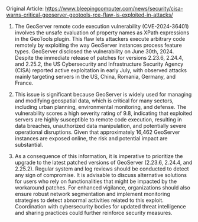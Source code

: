 Original Article: https://www.bleepingcomputer.com/news/security/cisa-warns-critical-geoserver-geotools-rce-flaw-is-exploited-in-attacks/

1) The GeoServer remote code execution vulnerability (CVE-2024-36401) involves the unsafe evaluation of property names as XPath expressions in the GeoTools plugin. This flaw lets attackers execute arbitrary code remotely by exploiting the way GeoServer instances process feature types. GeoServer disclosed the vulnerability on June 30th, 2024. Despite the immediate release of patches for versions 2.23.6, 2.24.4, and 2.25.2, the US Cybersecurity and Infrastructure Security Agency (CISA) reported active exploitation in early July, with observed attacks mainly targeting servers in the US, China, Romania, Germany, and France.

2) This issue is significant because GeoServer is widely used for managing and modifying geospatial data, which is critical for many sectors, including urban planning, environmental monitoring, and defense. The vulnerability scores a high severity rating of 9.8, indicating that exploited servers are highly susceptible to remote code execution, resulting in data breaches, unauthorized data manipulation, and potentially severe operational disruptions. Given that approximately 16,462 GeoServer instances are exposed online, the risk and potential impact are substantial.

3) As a consequence of this information, it is imperative to prioritize the upgrade to the latest patched versions of GeoServer (2.23.6, 2.24.4, and 2.25.2). Regular system and log reviews should be conducted to detect any sign of compromise. It is advisable to discuss alternative solutions for users who rely on functionalities that might be impacted by the workaround patches. For enhanced vigilance, organizations should also ensure robust network segmentation and implement monitoring strategies to detect abnormal activities related to this exploit. Coordination with cybersecurity bodies for updated threat intelligence and sharing practices could further reinforce security measures.